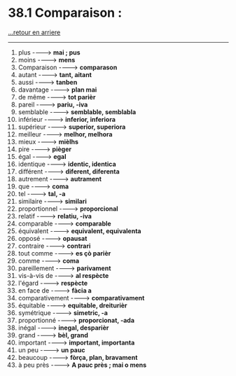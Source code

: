 # 38.1 Comparaison : 

[...retour en arriere](../../../menu_fiches.md)

---

 1. plus  ----> **mai ; pus**
2. moins  ----> **mens**
3. Comparaison  ----> **comparason**
4. autant  ----> **tant, aitant**
5. aussi  ----> **tanben**
6. davantage  ----> **plan mai**
7. de même  ----> **tot parièr**
8. pareil  ----> **pariu, -iva**
9. semblable  ----> **semblable, semblabla**
10. inférieur  ----> **inferior, inferiora**
11. supérieur  ----> **superior, superiora**
12. meilleur  ----> **melhor, melhora**
13. mieux ----> **mièlhs**
14. pire  ----> **pièger**
15. égal  ----> **egal**
16. identique  ----> **identic, identica**
18. différent  ----> **diferent, diferenta**
19. autrement  ----> **autrament**
20. que  ----> **coma**
21. tel  ----> **tal, -a**
22. similaire  ----> **similari**
23. proportionnel  ----> **proporcional**
23. relatif  ----> **relatiu, -iva**
24. comparable  ----> **comparable**
25. équivalent  ----> **equivalent, equivalenta**
27. opposé  ----> **opausat**
28. contraire  ----> **contrari**
29. tout comme  ----> **es çò parièr**
30. comme ----> **coma**
31. pareillement  ----> **parivament**
34. vis-à-vis de ----> **al respècte**
35. l'égard ----> **respècte**
36. en face de   ----> **fàcia a**
37. comparativement  ----> **comparativament**
39. équitable  ----> **equitable, dreiturièr**
40. symétrique  ----> **simetric, -a**
41. proportionné  ----> **proporcionat, -ada**
42. inégal  ----> **inegal, desparièr**
43. grand  ----> **bèl, grand**
46. important  ----> **important, importanta**
47. un peu ----> **un pauc**
48. beaucoup  ----> **fòrça, plan, bravament**
50. à peu près ----> **A pauc près ; mai o mens**